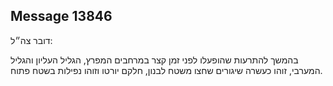 ## Message 13846

דובר צה״ל:

בהמשך להתרעות שהופעלו לפני זמן קצר במרחבים המפרץ, הגליל העליון והגליל המערבי, זוהו כעשרה שיגורים שחצו משטח לבנון, חלקם יורטו וזוהו נפילות בשטח פתוח.

